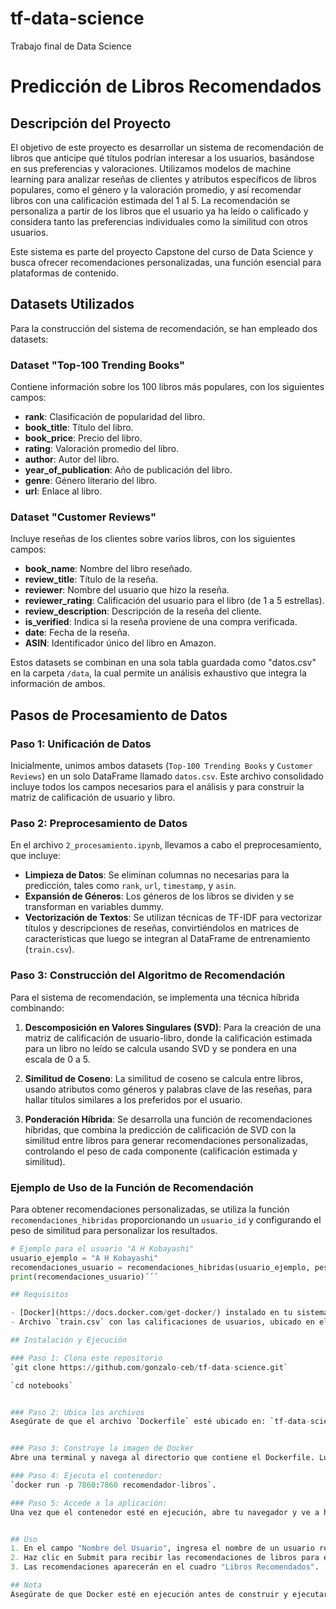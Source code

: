 # tf-data-science
Trabajo final de Data Science

# Predicción de Libros Recomendados

## Descripción del Proyecto

El objetivo de este proyecto es desarrollar un sistema de recomendación de libros que anticipe qué títulos podrían interesar a los usuarios, basándose en sus preferencias y valoraciones. Utilizamos modelos de machine learning para analizar reseñas de clientes y atributos específicos de libros populares, como el género y la valoración promedio, y así recomendar libros con una calificación estimada del 1 al 5. La recomendación se personaliza a partir de los libros que el usuario ya ha leído o calificado y considera tanto las preferencias individuales como la similitud con otros usuarios.

Este sistema es parte del proyecto Capstone del curso de Data Science y busca ofrecer recomendaciones personalizadas, una función esencial para plataformas de contenido.

## Datasets Utilizados

Para la construcción del sistema de recomendación, se han empleado dos datasets:

### Dataset "Top-100 Trending Books"
Contiene información sobre los 100 libros más populares, con los siguientes campos:

- **rank**: Clasificación de popularidad del libro.
- **book_title**: Título del libro.
- **book_price**: Precio del libro.
- **rating**: Valoración promedio del libro.
- **author**: Autor del libro.
- **year_of_publication**: Año de publicación del libro.
- **genre**: Género literario del libro.
- **url**: Enlace al libro.

### Dataset "Customer Reviews"
Incluye reseñas de los clientes sobre varios libros, con los siguientes campos:

- **book_name**: Nombre del libro reseñado.
- **review_title**: Título de la reseña.
- **reviewer**: Nombre del usuario que hizo la reseña.
- **reviewer_rating**: Calificación del usuario para el libro (de 1 a 5 estrellas).
- **review_description**: Descripción de la reseña del cliente.
- **is_verified**: Indica si la reseña proviene de una compra verificada.
- **date**: Fecha de la reseña.
- **ASIN**: Identificador único del libro en Amazon.

Estos datasets se combinan en una sola tabla guardada como "datos.csv" en la carpeta `/data`, la cual permite un análisis exhaustivo que integra la información de ambos.

## Pasos de Procesamiento de Datos

### Paso 1: Unificación de Datos
Inicialmente, unimos ambos datasets (`Top-100 Trending Books` y `Customer Reviews`) en un solo DataFrame llamado `datos.csv`. Este archivo consolidado incluye todos los campos necesarios para el análisis y para construir la matriz de calificación de usuario y libro.

### Paso 2: Preprocesamiento de Datos
En el archivo `2_procesamiento.ipynb`, llevamos a cabo el preprocesamiento, que incluye:

- **Limpieza de Datos**: Se eliminan columnas no necesarias para la predicción, tales como `rank`, `url`, `timestamp`, y `asin`.
- **Expansión de Géneros**: Los géneros de los libros se dividen y se transforman en variables dummy.
- **Vectorización de Textos**: Se utilizan técnicas de TF-IDF para vectorizar títulos y descripciones de reseñas, convirtiéndolos en matrices de características que luego se integran al DataFrame de entrenamiento (`train.csv`).

### Paso 3: Construcción del Algoritmo de Recomendación
Para el sistema de recomendación, se implementa una técnica híbrida combinando:

1. **Descomposición en Valores Singulares (SVD)**: Para la creación de una matriz de calificación de usuario-libro, donde la calificación estimada para un libro no leído se calcula usando SVD y se pondera en una escala de 0 a 5.
  
2. **Similitud de Coseno**: La similitud de coseno se calcula entre libros, usando atributos como géneros y palabras clave de las reseñas, para hallar títulos similares a los preferidos por el usuario. 

3. **Ponderación Híbrida**: Se desarrolla una función de recomendaciones híbridas, que combina la predicción de calificación de SVD con la similitud entre libros para generar recomendaciones personalizadas, controlando el peso de cada componente (calificación estimada y similitud).

### Ejemplo de Uso de la Función de Recomendación
Para obtener recomendaciones personalizadas, se utiliza la función `recomendaciones_hibridas` proporcionando un `usuario_id` y configurando el peso de similitud para personalizar los resultados.

```python
# Ejemplo para el usuario "A H Kobayashi"
usuario_ejemplo = "A H Kobayashi"
recomendaciones_usuario = recomendaciones_hibridas(usuario_ejemplo, peso_similitud=0.8)
print(recomendaciones_usuario)´´´

## Requisitos

- [Docker](https://docs.docker.com/get-docker/) instalado en tu sistema.
- Archivo `train.csv` con las calificaciones de usuarios, ubicado en el mismo directorio que el archivo `app.py`.

## Instalación y Ejecución

### Paso 1: Clona este repositorio
`git clone https://github.com/gonzalo-ceb/tf-data-science.git`

`cd notebooks`


### Paso 2: Ubica los archivos
Asegúrate de que el archivo `Dockerfile` esté ubicado en: `tf-data-science\notebooks\Dockerfile`


### Paso 3: Construye la imagen de Docker
Abre una terminal y navega al directorio que contiene el Dockerfile. Luego, ejecuta: `docker build --no-cache -t recomendador-libros`.

### Paso 4: Ejecuta el contenedor:
`docker run -p 7860:7860 recomendador-libros`.

### Paso 5: Accede a la aplicación:
Una vez que el contenedor esté en ejecución, abre tu navegador y ve a http://localhost:7860 para acceder a la interfaz.


## Uso
1. En el campo "Nombre del Usuario", ingresa el nombre de un usuario registrado en el sistema.
2. Haz clic en Submit para recibir las recomendaciones de libros para ese usuario.
3. Las recomendaciones aparecerán en el cuadro "Libros Recomendados".

## Nota
Asegúrate de que Docker esté en ejecución antes de construir y ejecutar el contenedor. Si necesitas realizar cambios en app.py, asegúrate de construir la imagen nuevamente para que Docker cargue los cambios actualizados.